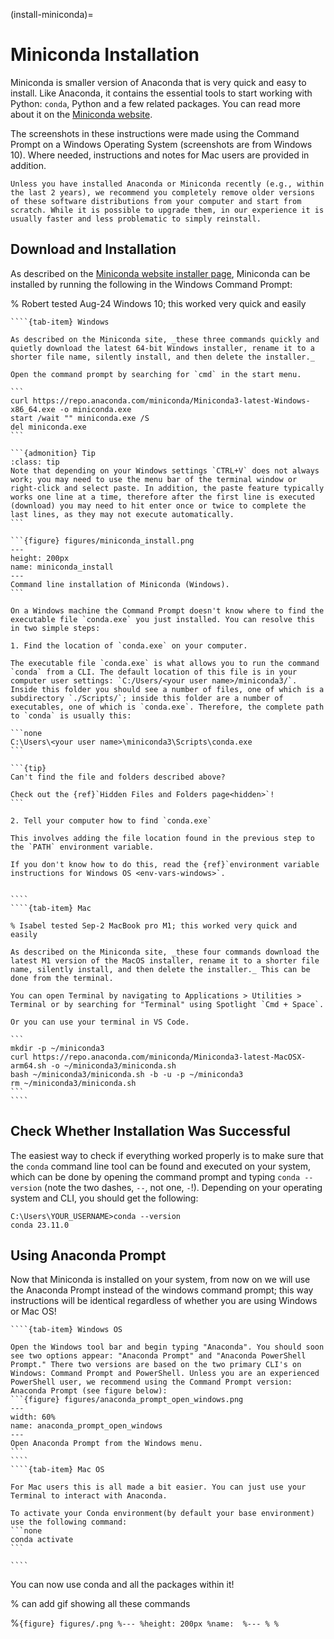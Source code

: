 (install-miniconda)=
# Miniconda Installation

Miniconda is smaller version of Anaconda that is very quick and easy to install. Like Anaconda, it contains the essential tools to start working with Python: `conda`, Python and a few related packages. You can read more about it on the [Miniconda website](https://docs.anaconda.com/miniconda/).

The screenshots in these instructions were made using the Command Prompt on a Windows Operating System (screenshots are from Windows 10). Where needed, instructions and notes for Mac users are provided in addition.

```{tip}
Unless you have installed Anaconda or Miniconda recently (e.g., within the last 2 years), we recommend you completely remove older versions of these software distributions from your computer and start from scratch. While it is possible to upgrade them, in our experience it is usually faster and less problematic to simply reinstall.
```

## Download and Installation

As described on the [Miniconda website installer page](https://docs.anaconda.com/miniconda/#quick-command-line-install), Miniconda can be installed by running the following in the Windows Command Prompt:

% Robert tested Aug-24 Windows 10; this worked very quick and easily

`````{tab-set}
````{tab-item} Windows

As described on the Miniconda site, _these three commands quickly and quietly download the latest 64-bit Windows installer, rename it to a shorter file name, silently install, and then delete the installer._

Open the command prompt by searching for `cmd` in the start menu.

```
curl https://repo.anaconda.com/miniconda/Miniconda3-latest-Windows-x86_64.exe -o miniconda.exe
start /wait "" miniconda.exe /S
del miniconda.exe
```

```{admonition} Tip
:class: tip
Note that depending on your Windows settings `CTRL+V` does not always work; you may need to use the menu bar of the terminal window or right-click and select paste. In addition, the paste feature typically works one line at a time, therefore after the first line is executed (download) you may need to hit enter once or twice to complete the last lines, as they may not execute automatically.
```

```{figure} figures/miniconda_install.png
---
height: 200px
name: miniconda_install
---
Command line installation of Miniconda (Windows).
```

On a Windows machine the Command Prompt doesn't know where to find the executable file `conda.exe` you just installed. You can resolve this in two simple steps:

1. Find the location of `conda.exe` on your computer.

The executable file `conda.exe` is what allows you to run the command `conda` from a CLI. The default location of this file is in your computer user settings: `C:/Users/<your user name>/miniconda3/`. Inside this folder you should see a number of files, one of which is a subdirectory `./Scripts/`; inside this folder are a number of executables, one of which is `conda.exe`. Therefore, the complete path to `conda` is usually this:

```none
C:\Users\<your user name>\miniconda3\Scripts\conda.exe
```

```{tip}
Can't find the file and folders described above?

Check out the {ref}`Hidden Files and Folders page<hidden>`!
```

2. Tell your computer how to find `conda.exe`

This involves adding the file location found in the previous step to the `PATH` environment variable.

If you don't know how to do this, read the {ref}`environment variable instructions for Windows OS <env-vars-windows>`.


````
````{tab-item} Mac

% Isabel tested Sep-2 MacBook pro M1; this worked very quick and easily

As described on the Miniconda site, _these four commands download the latest M1 version of the MacOS installer, rename it to a shorter file name, silently install, and then delete the installer._ This can be done from the terminal.

You can open Terminal by navigating to Applications > Utilities > Terminal or by searching for "Terminal" using Spotlight `Cmd + Space`. 

Or you can use your terminal in VS Code.  

```
mkdir -p ~/miniconda3
curl https://repo.anaconda.com/miniconda/Miniconda3-latest-MacOSX-arm64.sh -o ~/miniconda3/miniconda.sh
bash ~/miniconda3/miniconda.sh -b -u -p ~/miniconda3
rm ~/miniconda3/miniconda.sh
```
````
`````


## Check Whether Installation Was Successful

The easiest way to check if everything worked properly is to make sure that the `conda` command line tool can be found and executed on your system, which can be done by opening the command prompt and typing `conda --version` (note the two dashes, `--`, not one, `-`!). Depending on your operating system and CLI, you should get the following:

```none
C:\Users\YOUR_USERNAME>conda --version
conda 23.11.0
```

## Using Anaconda Prompt

Now that Miniconda is installed on your system, from now on we will use the Anaconda Prompt instead of the windows command prompt; this way instructions will be identical regardless of whether you are using Windows or Mac OS!

`````{tab-set}
````{tab-item} Windows OS

Open the Windows tool bar and begin typing "Anaconda". You should soon see two options appear: "Anaconda Prompt" and "Anaconda PowerShell Prompt." There two versions are based on the two primary CLI's on Windows: Command Prompt and PowerShell. Unless you are an experienced PowerShell user, we recommend using the Command Prompt version: Anaconda Prompt (see figure below):
```{figure} figures/anaconda_prompt_open_windows.png
---
width: 60%
name: anaconda_prompt_open_windows
---
Open Anaconda Prompt from the Windows menu.
```
````
````{tab-item} Mac OS

For Mac users this is all made a bit easier. You can just use your Terminal to interact with Anaconda.

To activate your Conda environment(by default your base environment) use the following command:
```none
conda activate
```

````
`````

You can now use conda and all the packages within it!

% can add gif showing all these commands




%```{figure} figures/.png
%---
%height: 200px
%name: 
%---
%
%```